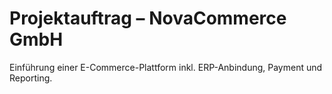 # Projektauftrag – NovaCommerce GmbH

Einführung einer E-Commerce-Plattform inkl. ERP-Anbindung, Payment und Reporting.
